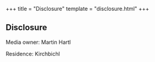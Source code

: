+++
title = "Disclosure"
template = "disclosure.html"
+++

## Disclosure

Media owner: Martin Hartl

Residence: Kirchbichl